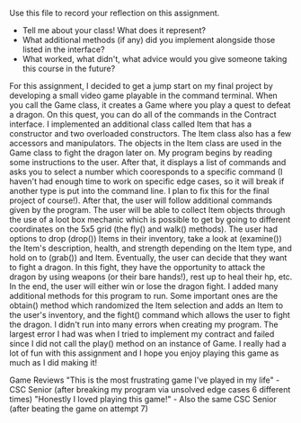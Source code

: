 Use this file to record your reflection on this assignment.

- Tell me about your class! What does it represent?
- What additional methods (if any) did you implement alongside those listed in the interface?
- What worked, what didn't, what advice would you give someone taking this course in the future?

For this assignment, I decided to get a jump start on my final project by developing a small video game playable in the command terminal. When you call the Game class, it creates a Game where you play a quest to defeat a dragon. On this quest, you can do all of the commands in the Contract interface. I implemented an additional class called Item that has a constructor and two overloaded constructors. The Item class also has a few accessors and manipulators. The objects in the Item class are used in the Game class to fight the dragon later on. My program begins by reading some instructions to the user. After that, it displays a list of commands and asks you to select a number which cooresponds to a specific command (I haven't had enough time to work on specific edge cases, so it will break if another type is put into the command line. I plan to fix this for the final project of course!). After that, the user will follow additional commands given by the program. The user will be able to collect Item objects through the use of a loot box mechanic which is possible to get by going to different coordinates on the 5x5 grid (the fly() and walk() methods). The user had options to drop (drop()) Items in their inventory, take a look at (examine()) the Item's description, health, and strength depending on the Item type, and hold on to (grab()) and Item. Eventually, the user can decide that they want to fight a dragon. In this fight, they have the opportunity to attack the dragon by using weapons (or their bare hands!), rest up to heal their hp, etc. In the end, the user will either win or lose the dragon fight. I added many additional methods for this program to run. Some important ones are the obtain() method which randomized the Item selection and adds an Item to the user's inventory, and the fight() command which allows the user to fight the dragon. I didn't run into many errors when creating my program. The largest error I had was when I tried to implement my contract and failed since I did not call the play() method on an instance of Game. I really had a lot of fun with this assignment and I hope you enjoy playing this game as much as I did making it!

Game Reviews
"This is the most frustrating game I've played in my life" - CSC Senior (after breaking my program via unsolved edge cases 6 different times)
"Honestly I loved playing this game!" - Also the same CSC Senior (after beating the game on attempt 7)